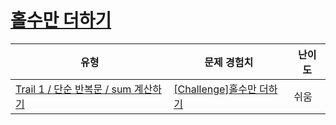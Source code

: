 # [홀수만 더하기](https://www.codetree.ai/trails/complete/curated-cards/challenge-add-only-odd-numbers)

|유형|문제 경험치|난이도|
|---|---|---|
|[Trail 1 / 단순 반복문 / sum 계산하기](https://www.codetree.ai/trail-info/novice-low/)|[[Challenge]홀수만 더하기](https://www.codetree.ai/trails/complete/curated-cards/challenge-add-only-odd-numbers/)|쉬움|

